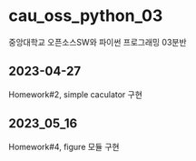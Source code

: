 # cau_oss_python_03
중앙대학교 오픈소스SW와 파이썬 프로그래밍 03분반

## 2023-04-27
Homework#2, simple caculator 구현

## 2023_05_16
Homework#4, figure 모듈 구현
